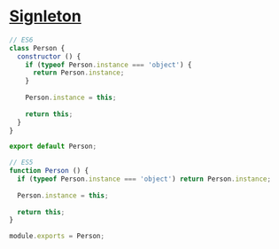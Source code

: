 # [Signleton](https://designpatternsgame.com/patterns/singleton)

```js
// ES6
class Person {
  constructor () {
    if (typeof Person.instance === 'object') {
      return Person.instance;
    }
    
    Person.instance = this;
    
    return this;
  }
}

export default Person;
```

```js
// ES5
function Person () {
  if (typeof Person.instance === 'object') return Person.instance;
  
  Person.instance = this;
  
  return this;
}

module.exports = Person;
```
